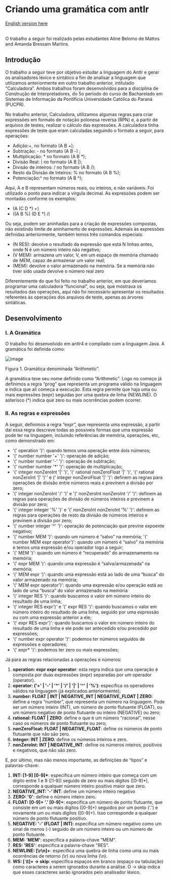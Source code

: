 # Criando uma gramática com antlr

[English version here](README.md)

<br> O trabalho a seguir foi realizado pelas estudantes Aline Belomo de Mattos and Amanda Bressam Martins.

## Introdução

O trabalho a seguir teve por objetivo estudar a linguagem do Antlr e gerar os analisadores léxico e sintático a fim de analisar a linguagem que utilizamos anteriormente em outro trabalho anterior, intitulado “Calculadora”. Ambos trabalhos foram desenvolvidos para a disciplina de Construção de Interpretadores, do 5o período do curso de Bacharelado em Sistemas de Informação da Pontifícia Universidade Católica do Paraná (PUCPR).

No trabalho anterior, Calculadora, utilizamos algumas regras para criar expressões em formato de notação polonesa reversa (RPN) e, a partir de arquivos de testes, realizar o cálculo das expressões. A calculadora tinha expressões de teste que eram calculadas seguindo o formato a seguir, para operações:

* Adição:+, no formato (A B +);
* Subtração: - no formato (A B -) ;
* Multiplicação: * no formato (A B *);
* Divisão Real: | no formato (A B |);
* Divisão de inteiros: / no formato (A B /);
* Resto da Divisão de Inteiros: % no formato (A B %);
* Potenciação:^ no formato (A B ^);

Aqui, A e B representam números reais, ou inteiros, e não variáveis. Foi utilizado o ponto para indicar a vírgula decimal. As expressões podem ser montadas conforme os exemplos:

* (A (C D *) +)
* ((A B %) (D E *) /)

Ou seja, podem ser aninhadas para a criação de expressões compostas, não existindo limite de aninhamento de expressões. Ademais às expressões definidas anteriormente, também temos três comandos especiais:

* (N RES): devolve o resultado da expressão que está N linhas antes, onde N é um número inteiro não negativo;
* (V MEM): armazena um valor, V, em um espaço de memória chamado de MEM, capaz de armazenar um valor real;
* (MEM): devolve o valor armazenado na memória. Se a memória não tiver sido usada devolve o número real zero

Diferentemente do que foi feito no trabalho anterior, em que deveríamos programar uma calculadora “funcional”, ou seja, que mostrava os resultados das operações, aqui não foi necessário apresentar os resultados referentes às operações dos arquivos de teste, apenas as árvores sintáticas.

## Desenvolvimento

### I. A Gramática

O trabalho foi desenvolvido em antlr4 e compilado com a linguagem Java. A gramática foi definida como:

![image](https://github.com/abressam/antlr-RA1/assets/77062126/841839ae-af1f-4bcc-9912-84bf6b1470f4)

Figura 1. Gramática denominada “Arithmetic”.

A gramática teve seu nome definido como “Arithmetic”. Logo no começo já definimos a regra “prog” que representa um programa válido na linguagem e indica que ali começa a execução. Esta regra permite que haja uma ou mais expressões (expr) seguidas por uma quebra de linha (NEWLINE). O asterisco (*) indica que zero ou mais ocorrências podem ocorrer.

###  II. As regras e expressões

A seguir, definimos a regra “expr”, que representa uma expressão, a partir daí essa regra descreve todas as possíveis formas que uma expressão pode ter na linguagem, incluindo referências de memória, operações, etc, como demonstrado em:

* '(' operation ')': quando temos uma operação entre dois números;
* '(' number number '+' ')': operação de adição;
* '(' number number '-' ')':  operação de subtração;
* '(' number number '*' ')':  operação de multiplicação;
* '(' integer nonZeroInt '|' ')', '(' rational nonZeroFloat '|' ')', '(' rational nonZeroInt '|' ')'' e (' integer nonZeroFloat '|' ')': definem as regras para operações de divisão entre números reais e previnem a divisão por zero;
* '(' integer nonZeroInt '/' ')' e '(' nonZeroInt nonZeroInt '/' ')': definem as regras para operações de divisão de números inteiros e previnem a divisão por zero;
* '(' integer integer '%' ')' e '(' nonZeroInt nonZeroInt '%' ')': definem as regras para operações de resto da divisão de números inteiros e previnem a divisão por zero;
* '(' number integer '^' ')': operação de potenciação que previne expoente negativo;
* '(' number MEM ')': quando um número é “salvo” na memória;
'(' number MEM expr operator')': quando um número é “salvo” na memória e temos uma expressão e/ou operador logo a seguir;
* '(' MEM ')': quando um número é “recuperado” do armazenamento na memória;
* '(' expr MEM ')': quando uma expressão é “salva/armazenada” na memória;
* '(' MEM expr ')': quando uma expressão está ao lado de uma “busca” do valor armazenado na memória;
* '(' MEM expr operator')': quando uma expressão e/ou operação está ao lado de uma “busca” do valor armazenado na memória
* '(' integer RES ')': quando buscamos o valor em número inteiro do resultado de uma linha;
* '(' integer RES expr')' e '(' expr RES ')': quando buscamos o valor em número inteiro do resultado de uma linha, seguido por uma expressão ou com uma expressão anterior a ele;
* '(' expr RES expr')': quando buscamos o valor em número inteiro do resultado de uma linha e ele pode ser antecedido e/ou precedido por expressões;
* '(' number expr operator ')': podemos ter números seguidos de expressões e operadores;
* '(' expr* ')': podemos ter zero ou mais expressões;

Já para as regras relacionadas a operações e números:

1. __operation: expr expr operator__: esta regra indica que uma operação é composta por duas expressões (expr) separadas por um operador (operator).
2. __operator: ('+' | '-' | '*' | '/' | '|' | '^' | '%')__:  especifica os operadores válidos na linguagem (já explicados anteriormente);
3. __number: FLOAT | INT | NEGATIVE_INT | NEGATIVE_FLOAT | ZERO__: define a regra “number”, que representa um número na linguagem. Pode ser um número inteiro (INT), um número de ponto flutuante (FLOAT), ou um número negativo de ponto flutuante ou inteiro (NEGATIVE) ou zero;
4. __rational: FLOAT | ZERO__: define o que é um número “racional”, nesse caso os números de ponto flutuante ou zero;
5. __nonZeroFloat: FLOAT | NEGATIVE_FLOAT__: define os números de ponto flutuante que não são zero.
6. __integer: INT | ZERO__: define os números inteiros e zero.
7. __nonZeroInt: INT | NEGATIVE_INT__: define os números inteiros, positivos e negativos, que não são zero.

E, por último, mas não menos importante, as definições de “tipos” e palavras-chave:

1. __INT: [1-9] [0-9]*__: especifica um número inteiro que começa com um dígito entre 1 e 9 ([1-9]) seguido de zero ou mais dígitos ([0-9]*), corresponde a qualquer número inteiro positivo maior que zero.
2. __NEGATIVE_INT: '-' INT__: define um número inteiro negativo
3. __ZERO: '0'__: define o número inteiro zero.
4. __FLOAT: [0-9]+ '.' [0-9]+__: especifica um número de ponto flutuante, que consiste em um ou mais dígitos ([0-9]+) seguidos por um ponto ('.') e novamente um ou mais dígitos ([0-9]+). Isso corresponde a qualquer número de ponto flutuante positivo.
5. __NEGATIVE: '-' (FLOAT | INT)__: especifica um número negativo como um sinal de menos (-) seguido de um número inteiro ou um número de ponto flutuante.  
6. __MEM: 'MEM'__: especifica a palavra-chave "MEM".
7. __RES: 'RES'__: especifica a palavra-chave "RES".
8. __NEWLINE: [\r\n]+__: especifica uma quebra de linha como uma ou mais ocorrências de retorno (\r) ou nova linha (\n).
9. __WS: [ \t]+ -> skip__: especifica espaços em branco (espaço ou tabulação) como caracteres a serem ignorados durante a análise. O -> skip indica que esses caracteres serão ignorados pelo analisador léxico.
